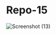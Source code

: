 # Repo-15
![Screenshot (13)](https://user-images.githubusercontent.com/97505725/161390753-7b245a87-a3f4-4c2f-9576-1f7775206d7d.png)
